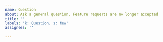 ```yaml
---
name: Question
about: Ask a general question. Feature requests are no longer accepted.
title: ''
labels: 'k: Question, s: New'
assignees: ''

---
```



